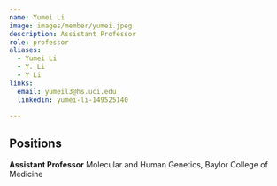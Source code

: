 ```yaml
---
name: Yumei Li
image: images/member/yumei.jpeg
description: Assistant Professor
role: professor
aliases:
  - Yumei Li
  - Y. Li
  - Y Li
links:
  email: yumeil3@hs.uci.edu
  linkedin: yumei-li-149525140

---
```


## Positions
<b>Assistant Professor</b>   Molecular and Human Genetics, Baylor College of Medicine<br>
